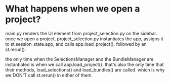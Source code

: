 # What happens when we open a project?
main.py renders the UI element from project_selection.py on the sidebar. once we open a project, project_selection.py instantiates the app, assigns it to st.session_state.app, and calls app.load_project(), followed by an st.rerun().

the only time when the SelectionsManager and the BundleManager are instantiated is when we call app.load_project(). that's also the only time that their methods, load_selections() and load_bundles() are called. which is why we DON'T call st.rerun() in either of them.

